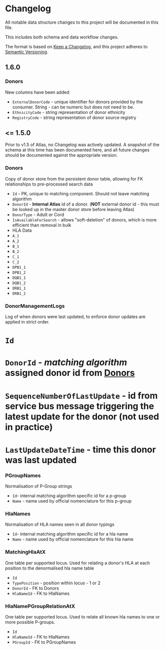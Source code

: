 ﻿# Changelog

All notable data structure changes to this project will be documented in this file.

This includes both schema and data workflow changes.

The format is based on [Keep a Changelog](https://keepachangelog.com/en/1.0.0/),
and this project adheres to [Semantic Versioning](https://semver.org/spec/v2.0.0.html).

## 1.6.0

### Donors

New columns have been added

* `ExternalDonorCode` - unique identifier for donors provided by the consumer. String - can be numeric but does not need to be. 
* `EthnicityCode` - string representation of donor ethnicity
* `RegistryCode` - string representation of donor source registry

## <= 1.5.0

Prior to v1.5 of Atlas, no Changelog was actively updated. A snapshot of the schema at this time has been documented here, and all future changes should be documented against the appropriate version.

### Donors

Copy of donor store from the persistent donor table, allowing for FK relationships to pre-processed search data

* `Id` - PK, unique to matching component. Should not leave matching algorithm
* `DonorId` - **Internal Atlas** id of a donor. (**NOT** external donor id - this must be looked up in the master donor store before leaving Atlas)
* `DonorType` - Adult or Cord
* `IsAvailableForSearch` - allows "soft-deletion" of donors, which is more efficient than removal in bulk
* HLA Data
* `A_1`
* `A_2`
* `B_1`
* `B_2`
* `C_1`
* `C_2`
* `DPB1_1`
* `DPB1_2`
* `DQB1_1`
* `DQB1_2`
* `DRB1_1`
* `DRB1_2`

### DonorManagementLogs

Log of when donors were last updated, to enforce donor updates are applied in strict order.

# `Id`
# `DonorId` - *matching algorithm* assigned donor id from [Donors](#donors)
# `SequenceNumberOfLastUpdate` - id from service bus message triggering the latest update for the donor (not used in practice)
# `LastUpdateDateTime` - time this donor was last updated

### PGroupNames

Normalisation of P-Group strings

* `Id`- internal matching algorithm specific id for a p-group
* `Name` - name used by official nomenclature for this p-group

### HlaNames

Normalisation of HLA names seen in all donor typings

* `Id`- internal matching algorithm specific id for a hla name
* `Name` - name used by official nomenclature for this hla name

### MatchingHlaAtX

One table per supported locus. Used for relating a donor's HLA at each position to the denormalised hla name table

* `Id`
* `TypePosition` - position within locus - 1 or 2
* `DonorId` - FK to Donors
* `HlaNameId` - FK to HlaNames

### HlaNamePGroupRelationAtX

One table per supported locus. Used to relate all known hla names to one or more possible P-groups.

* `Id` 
* `HlaNameId` - FK to HlaNames 
* `PGroupId` - FK to PGroupNames